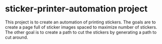 # sticker-printer-automation project

This project is to create an automation of printing stickers. The goals are to create a page full of sticker images spaced to maximize number of stickers. The other goal is to create a path to cut the stickers by generating a path to cut around. 
